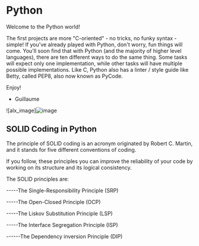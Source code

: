# Python
Welcome to the Python world!

The first projects are more "C-oriented" - no tricks, no funky syntax - simple!
If you've already played with Python, don't worry, fun things will come.
You'll soon find that with Python (and the majority of higher level languages), there are ten different ways to do the same thing. Some tasks will expect only one implementation, while other tasks will have multiple possible implementations.
Like C, Python also has a linter / style guide like Betty, called PEP8, also now known as PyCode.

Enjoy!

- Guillaume

![alx_image]![image](https://user-images.githubusercontent.com/105078661/205486146-ddf051e8-b20e-4391-89bd-f5ad74db4be6.png)

## SOLID Coding in Python

The principle of SOLID coding is an acronym originated by Robert C. Martin, and it stands for five different conventions of coding.

If you follow, these principles you can improve the reliability of your code by working on its structure and its logical consistency.

The SOLID principles are:

-----The Single-Responsibility Principle (SRP)

-----The Open-Closed Principle (OCP)

-----The Liskov Substitution Principle (LSP)

-----The Interface Segregation Principle (ISP)

------The Dependency inversion Principle (DIP)
